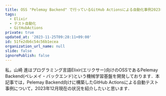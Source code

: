 ```yaml
---
title: OSS "Pelemay Backend" で行っているGitHub Actionsによる自動化事例2023年12月版
tags:
  - Elixir
  - テスト自動化
  - GitHubActions
private: true
updated_at: '2023-11-25T09:28:11+09:00'
id: 51fe2db6c54c56b1ecea
organization_url_name: null
slide: false
ignorePublish: false
---
```

私，山崎 進はプログラミング言語Elixir(エリクサー)向けのOSSであるPelemay Backend(ペレメイ・バックエンド)という機械学習基盤を開発しております．本記事では，Pelemay Backend向けに構築したGitHub Actionsによる自動テスト事例について，2023年12月現在の状況を紹介したいと思います．


